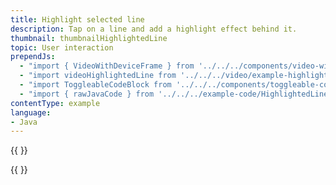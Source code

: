 ```yaml
---
title: Highlight selected line
description: Tap on a line and add a highlight effect behind it.
thumbnail: thumbnailHighlightedLine
topic: User interaction
prependJs:
  - "import { VideoWithDeviceFrame } from '../../../components/video-with-device-frame'"
  - "import videoHighlightedLine from '../../../video/example-highlighted-line.mp4'"
  - "import ToggleableCodeBlock from '../../../components/toggleable-code-block'"
  - "import { rawJavaCode } from '../../../example-code/HighlightedLineActivity.js'"
contentType: example
language:
- Java
---
```


{{
  <VideoWithDeviceFrame
    videoFile={videoHighlightedLine}
    rotation="horizontal"
    device="pixel-2"
  />
}}

<!-- Any notes about this example would go here.  -->

{{
  <ToggleableCodeBlock
    java={rawJavaCode}
  />
}}
